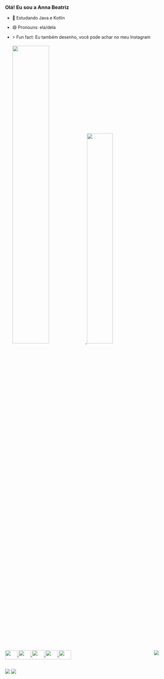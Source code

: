 ### Olá! Eu sou a Anna Beatriz

- 🌱 Estudando Java e Kotlin
- 😄 Pronouns: ela/dela
- ⚡ Fun fact: Eu também desenho, você pode achar no meu Instagram 

  <div>
  <a href="https://github.com/AnnaBea10">
  <img width="50%" src="https://github-readme-stats.vercel.app/api?username=AnnaBea10&show_icons=true&theme=dracula">
  <img width="42%" src="https://github-readme-stats.vercel.app/api/top-langs/?username=AnnaBea10&layout=compact">
  </div>

##

  <div> 
      <img align="center" height=30 width=40 src="https://cdn.jsdelivr.net/gh/devicons/devicon/icons/java/java-original.svg" />
      <img align="center" height=30 width=40 src="https://cdn.jsdelivr.net/gh/devicons/devicon/icons/kotlin/kotlin-original.svg" />     
      <img align="center" height=30 width=40 src="https://cdn.jsdelivr.net/gh/devicons/devicon/icons/html5/html5-original.svg" />
      <img align="center" height=30 width=40 src="https://cdn.jsdelivr.net/gh/devicons/devicon/icons/css3/css3-original.svg" />
      <img align="center" height=30 width=40 src="https://cdn.jsdelivr.net/gh/devicons/devicon/icons/csharp/csharp-original.svg" />
      <img align="right" src="https://github.com/AnnaBea10/AnnaBea10/assets/108490141/ed57c184-bef0-4f05-b6b7-bd13215d3920"/>
  </div>

  ##

  <div>
    <a href="mailto: pereiradelima938@gmail.com"><img align="center" src="https://img.shields.io/badge/Gmail-D14836?style=for-the-badge&logo=gmail&logoColor=white"/></a>
    <a href="https://www.linkedin.com/in/anna-beatriz-lima-8a305a202/"><img align="center" src="https://img.shields.io/badge/LinkedIn-0077B5?style=for-the-badge&logo=linkedin&logoColor=white"/></a>
  </div>
